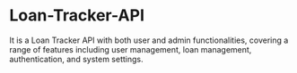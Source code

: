 # Loan-Tracker-API
It is a Loan Tracker API with both user and admin functionalities, covering a range of features including user management, loan management, authentication, and system settings.
